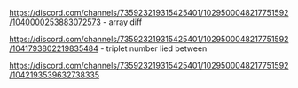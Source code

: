 https://discord.com/channels/735923219315425401/1029500048217751592/1040000253883072573 - array diff

https://discord.com/channels/735923219315425401/1029500048217751592/1041793802219835484 - triplet number lied between

https://discord.com/channels/735923219315425401/1029500048217751592/1042193539632738335